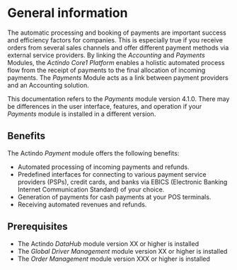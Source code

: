 # General information
The automatic processing and booking of payments are important success and efficiency factors for companies. This is especially true if you receive orders from several sales channels and offer different payment methods via external service providers. By linking the *Accounting* and *Payments* Modules, the *Actindo Core1 Platform* enables a holistic automated process flow from the receipt of payments to the final allocation of incoming payments. The *Payments* Module acts as a link between payment providers and an Accounting solution.      


This documentation refers to the *Payments* module version 4.1.0. There may be differences in the user interface, features, and operation if your *Payments* module is installed in a different version.



## Benefits
The Actindo *Payment* module offers the following benefits:
- Automated processing of incoming payments and refunds.
- Predefined interfaces for connecting to various payment service providers (PSPs), credit cards, and banks via EBICS (Electronic Banking Internet Communication Standard) of your choice.
- Generation of payments for cash payments at your POS terminals.
- Receiving automated revenues and refunds. 


## Prerequisites
- The Actindo *DataHub* module version XX or higher is installed
- The *Global Driver Management* module version XX or higher is installed
- The *Order Management* module version XXX or higher is installed